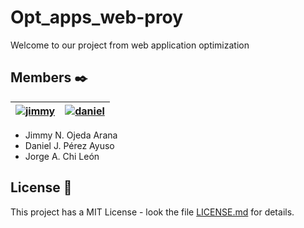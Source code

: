 # Opt_apps_web-proy
Welcome to our project from web application optimization

## Members ✒️
| <a href="https://github.com/JimmyOjeda">![jimmy](https://github.com/plupyt/IHC-proy/blob/main/public/assets/jimmy_profile.jpeg)</a> | <a href="https://github.com/plupyt">![daniel](https://github.com/plupyt/IHC-proy/blob/main/public/assets/daniel_profile.jpg)</a> |
| ----- | ----- |

* Jimmy N. Ojeda Arana
* Daniel J. Pérez Ayuso
* Jorge A. Chi León

## License 📄

This project has a MIT License - look the file [LICENSE.md](https://github.com/plupyt/IHC-proy/blob/main/LICENSE) for details.